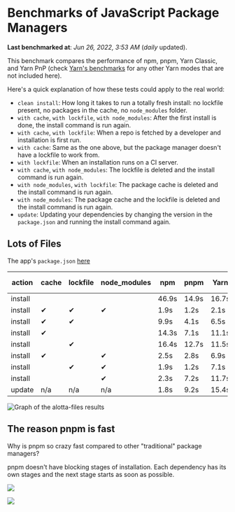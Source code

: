 # Benchmarks of JavaScript Package Managers

**Last benchmarked at**: _Jun 26, 2022, 3:53 AM_ (_daily_ updated).

This benchmark compares the performance of npm, pnpm, Yarn Classic, and Yarn PnP (check [Yarn's benchmarks](https://yarnpkg.com/benchmarks) for any other Yarn modes that are not included here).

Here's a quick explanation of how these tests could apply to the real world:

- `clean install`: How long it takes to run a totally fresh install: no lockfile present, no packages in the cache, no `node_modules` folder.
- `with cache`, `with lockfile`, `with node_modules`: After the first install is done, the install command is run again.
- `with cache`, `with lockfile`: When a repo is fetched by a developer and installation is first run.
- `with cache`: Same as the one above, but the package manager doesn't have a lockfile to work from.
- `with lockfile`: When an installation runs on a CI server.
- `with cache`, `with node_modules`: The lockfile is deleted and the install command is run again.
- `with node_modules`, `with lockfile`: The package cache is deleted and the install command is run again.
- `with node_modules`: The package cache and the lockfile is deleted and the install command is run again.
- `update`: Updating your dependencies by changing the version in the `package.json` and running the install command again.

## Lots of Files

The app's `package.json` [here](https://github.com/pnpm/pnpm.github.io/blob/main/benchmarks/fixtures/alotta-files/package.json)

| action  | cache | lockfile | node_modules| npm | pnpm | Yarn | Yarn PnP |
| ---     | ---   | ---      | ---         | --- | ---  | ---  | ---      |
| install |       |          |             | 46.9s | 14.9s | 16.7s | 22.9s |
| install | ✔     | ✔        | ✔           | 1.9s | 1.2s | 2.1s | n/a |
| install | ✔     | ✔        |             | 9.9s | 4.1s | 6.5s | 1.4s |
| install | ✔     |          |             | 14.3s | 7.1s | 11.1s | 6.1s |
| install |       | ✔        |             | 16.4s | 12.7s | 11.5s | 17.2s |
| install | ✔     |          | ✔           | 2.5s | 2.8s | 6.9s | n/a |
| install |       | ✔        | ✔           | 1.9s | 1.2s | 7.1s | n/a |
| install |       |          | ✔           | 2.3s | 7.2s | 11.7s | n/a |
| update  | n/a | n/a | n/a | 1.8s | 9.2s | 15.4s | 28.3s |

<img alt="Graph of the alotta-files results" src="/img/benchmarks/alotta-files.svg" />

## The reason pnpm is fast

Why is pnpm so crazy fast compared to other "traditional" package managers?

pnpm doesn't have blocking stages of installation. Each dependency has its own stages and the next stage starts as soon as possible.

![](/img/installation-stages-of-other-pms.png)

![](/img/installation-stages-of-pnpm.jpg)